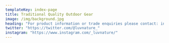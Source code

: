 ```yaml
---
templateKey: index-page
title: Traditional Quality Outdoor Gear
image: /img/background.jpg
heading: "For product information or trade enquiries please contact: info@southerntradehq.com"
twitter: "https://twitter.com/@luvnature_"
instagram: "https://www.instagram.com/_luvnature/"
---
```


